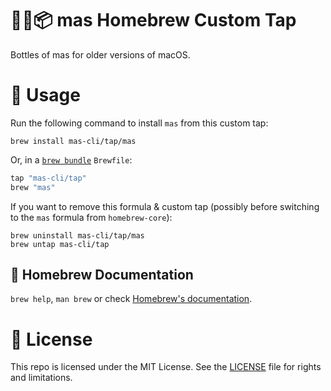 # 🍻🚰📦 mas Homebrew Custom Tap

Bottles of mas for older versions of macOS.

# 🤳 Usage

Run the following command to install `mas` from this custom tap:

```shell
brew install mas-cli/tap/mas
```

Or, in a [`brew bundle`](https://github.com/Homebrew/homebrew-bundle) `Brewfile`:

```ruby
tap "mas-cli/tap"
brew "mas"
```

If you want to remove this formula & custom tap (possibly before switching to the `mas` formula from `homebrew-core`):

```shell
brew uninstall mas-cli/tap/mas
brew untap mas-cli/tap
```

## 📖 Homebrew Documentation

`brew help`, `man brew` or check [Homebrew's documentation](https://docs.brew.sh).

# 📄 License

This repo is licensed under the MIT License. See the [LICENSE](LICENSE.md) file for rights and limitations.
